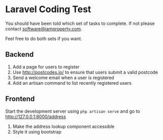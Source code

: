 # Laravel Coding Test

You should have been told which set of tasks to complete. If not please contact software@iamproperty.com.

Feel free to do both sets if you want. 

## Backend

1. Add a page for users to register
2. Use http://postcodes.io/ to ensure that users submit a valid postcode
3. Send a welcome email when a user is registered
4. Add an artisan command to list recently registered users

## Frontend

Start the development server using `php artisan serve` and go to http://127.0.0.1:8000/address

1. Make the address lookup component accessible
2. Style it using bootstrap
